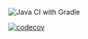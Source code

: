 ![Java CI with Gradle](https://github.com/testowanieaplikacjijavaug/laboratorium-6-zadanie-3-aguua/workflows/Java%20CI%20with%20Maven/badge.svg)

[![codecov](https://codecov.io/gh/testowanieaplikacjijavaug/laboratorium-6-zadanie-3-aguua/branch/master/graph/badge.svg)](https://codecov.io/gh/testowanieaplikacjijavaug/laboratorium-6-zadanie-3-aguua)
